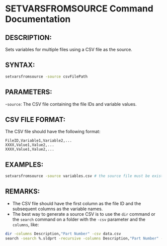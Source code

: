 # SETVARSFROMSOURCE Command Documentation

## DESCRIPTION:
Sets variables for multiple files using a CSV file as the source.

## SYNTAX:
```bash
setvarsfromsource -source csvFilePath
```

## PARAMETERS:
-`source`: The CSV file containing the file IDs and variable values.

## CSV FILE FORMAT:
The CSV file should have the following format:

```
FileID,Variable1,Variable2,... 
XXXX,Value1,Value2,... 
XXXX,Value1,Value2,...
```
## EXAMPLES:
```bash
setvarsfromsource -source variables.csv # the source file must be exist in the current directory
```

## REMARKS:
- The CSV file should have the first column as the file ID and the subsequent columns as the variable names.
- The best way to generate a source CSV is to use the `dir` command or the `search` command on a folder with the `-csv` parameter and the `columns`, like:
```bash
dir -columns Description,"Part Number" -csv data.csv
search -search %.sldprt -recursive -columns Description,"Part Number" -csv data.csv #this will save all parts from all levels in the current directory with the columns Description and Part Number
```